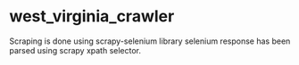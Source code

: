 # west_virginia_crawler

Scraping is done using scrapy-selenium library
selenium response has been parsed using scrapy xpath selector.
